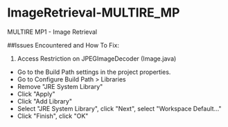 # ImageRetrieval-MULTIRE_MP
MULTIRE MP1 - Image Retrieval

##Issues Encountered and How To Fix:

1. Access Restriction on JPEGImageDecoder (Image.java)
  - Go to the Build Path settings in the project properties.
  - Go to Configure Build Path > Libraries
  - Remove "JRE System Library"
  - Click "Apply"
  - Click "Add Library"
  - Select "JRE System Library", click "Next", select "Workspace Default..."
  - Click "Finish", click "OK"

